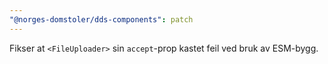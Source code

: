```yaml
---
"@norges-domstoler/dds-components": patch
---
```


Fikser at `<FileUploader>` sin `accept`-prop kastet feil ved bruk av ESM-bygg.
